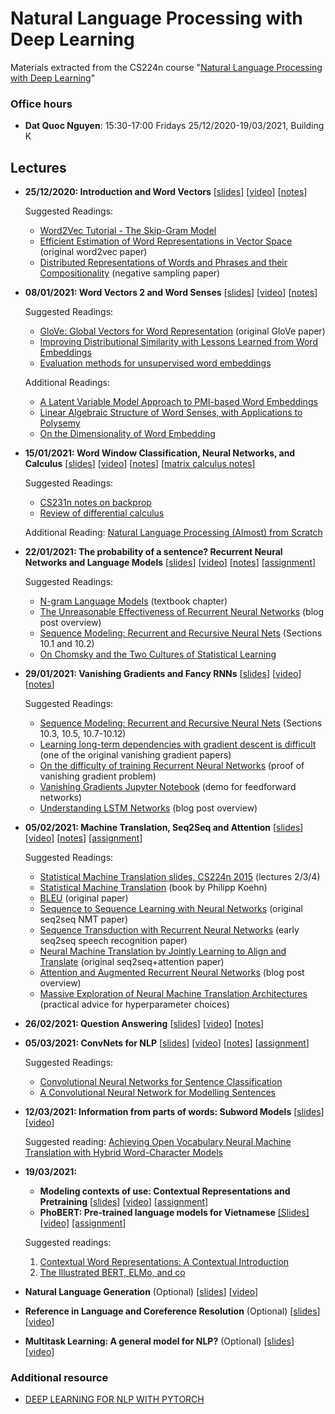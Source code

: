 # Natural Language Processing with Deep Learning

Materials extracted from the CS224n course "[Natural Language Processing with Deep Learning](https://web.stanford.edu/class/archive/cs/cs224n/cs224n.1194/)"

### Office hours 
- **Dat Quoc Nguyen**: 15:30-17:00 Fridays 25/12/2020-19/03/2021, Building K 

## Lectures

- **25/12/2020: Introduction and Word Vectors** [[slides](https://web.stanford.edu/class/archive/cs/cs224n/cs224n.1194/slides/cs224n-2019-lecture01-wordvecs1.pdf)] [[video](https://youtu.be/8rXD5-xhemo)] [[notes](https://web.stanford.edu/class/archive/cs/cs224n/cs224n.1194/readings/cs224n-2019-notes01-wordvecs1.pdf)]

	Suggested Readings:
	-  [Word2Vec Tutorial - The Skip-Gram Model](http://mccormickml.com/2016/04/19/word2vec-tutorial-the-skip-gram-model/)
	-  [Efficient Estimation of Word Representations in Vector Space](http://arxiv.org/pdf/1301.3781.pdf) (original word2vec paper)
	-  [Distributed Representations of Words and Phrases and their Compositionality](http://papers.nips.cc/paper/5021-distributed-representations-of-words-and-phrases-and-their-compositionality.pdf)  (negative sampling paper)
- **08/01/2021: Word Vectors 2 and Word Senses**  [[slides](https://web.stanford.edu/class/archive/cs/cs224n/cs224n.1194/slides/cs224n-2019-lecture02-wordvecs2.pdf)] [[video](https://youtu.be/kEMJRjEdNzM)] [[notes](https://web.stanford.edu/class/archive/cs/cs224n/cs224n.1194/readings/cs224n-2019-notes02-wordvecs2.pdf)]
	
	Suggested Readings:
	-  [GloVe: Global Vectors for Word Representation](http://nlp.stanford.edu/pubs/glove.pdf)  (original GloVe paper)
	-  [Improving Distributional Similarity with Lessons Learned from Word Embeddings](http://www.aclweb.org/anthology/Q15-1016)
	-  [Evaluation methods for unsupervised word embeddings](http://www.aclweb.org/anthology/D15-1036)
	
	Additional Readings:
	-  [A Latent Variable Model Approach to PMI-based Word Embeddings](http://aclweb.org/anthology/Q16-1028)
	-  [Linear Algebraic Structure of Word Senses, with Applications to Polysemy](https://transacl.org/ojs/index.php/tacl/article/viewFile/1346/320)
	-  [On the Dimensionality of Word Embedding](https://papers.nips.cc/paper/7368-on-the-dimensionality-of-word-embedding.pdf)

- **15/01/2021: Word Window Classification, Neural Networks, and Calculus** [[slides](https://web.stanford.edu/class/archive/cs/cs224n/cs224n.1194/slides/cs224n-2019-lecture03-neuralnets.pdf)] [[video](https://youtu.be/8CWyBNX6eDo)]  [[notes](https://web.stanford.edu/class/archive/cs/cs224n/cs224n.1194/readings/cs224n-2019-notes03-neuralnets.pdf)] [[matrix calculus notes](https://web.stanford.edu/class/archive/cs/cs224n/cs224n.1194/readings/gradient-notes.pdf)]  

	Suggested Readings:

	-  [CS231n notes on backprop](http://cs231n.github.io/optimization-2/)
	-  [Review of differential calculus](https://web.stanford.edu/class/archive/cs/cs224n/cs224n.1194/readings/review-differential-calculus.pdf)

	Additional Reading: [Natural Language Processing (Almost) from Scratch](http://www.jmlr.org/papers/volume12/collobert11a/collobert11a.pdf)

- **22/01/2021: The probability of a sentence? Recurrent Neural Networks and Language Models** [[slides](https://web.stanford.edu/class/archive/cs/cs224n/cs224n.1194/slides/cs224n-2019-lecture06-rnnlm.pdf)] [[video](https://youtu.be/iWea12EAu6U)]  [[notes](https://web.stanford.edu/class/archive/cs/cs224n/cs224n.1194/readings/cs224n-2019-notes05-LM_RNN.pdf)] [[assignment](https://github.com/VinAIResearch/DL4NLP/blob/master/Assignment/Sentiment%20analysis/Assignment%201%20-%20RNN.txt)]

	Suggested Readings:

	-  [N-gram Language Models](https://web.stanford.edu/~jurafsky/slp3/3.pdf)  (textbook chapter)
	-  [The Unreasonable Effectiveness of Recurrent Neural Networks](http://karpathy.github.io/2015/05/21/rnn-effectiveness/) (blog post overview)
	-  [Sequence Modeling: Recurrent and Recursive Neural Nets](http://www.deeplearningbook.org/contents/rnn.html) (Sections 10.1 and 10.2)
	-  [On Chomsky and the Two Cultures of Statistical Learning](http://norvig.com/chomsky.html)

- **29/01/2021: Vanishing Gradients and Fancy RNNs**  [[slides](https://web.stanford.edu/class/archive/cs/cs224n/cs224n.1194/slides/cs224n-2019-lecture07-fancy-rnn.pdf)] [[video](https://youtu.be/QEw0qEa0E50)]  [[notes](https://web.stanford.edu/class/archive/cs/cs224n/cs224n.1194/readings/cs224n-2019-notes05-LM_RNN.pdf)]

	Suggested Readings:

	-  [Sequence Modeling: Recurrent and Recursive Neural Nets](http://www.deeplearningbook.org/contents/rnn.html) (Sections 10.3, 10.5, 10.7-10.12)
	-  [Learning long-term dependencies with gradient descent is difficult](http://ai.dinfo.unifi.it/paolo//ps/tnn-94-gradient.pdf)  (one of the original vanishing gradient papers)
	-  [On the difficulty of training Recurrent Neural Networks](https://arxiv.org/pdf/1211.5063.pdf)  (proof of vanishing gradient problem)
	-  [Vanishing Gradients Jupyter Notebook](https://web.stanford.edu/class/archive/cs/cs224n/cs224n.1174/lectures/vanishing_grad_example.html)  (demo for feedforward networks)
	-  [Understanding LSTM Networks](http://colah.github.io/posts/2015-08-Understanding-LSTMs/)  (blog post overview)

- **05/02/2021: Machine Translation, Seq2Seq and Attention**  [[slides](https://web.stanford.edu/class/archive/cs/cs224n/cs224n.1194/slides/cs224n-2019-lecture08-nmt.pdf)] [[video](https://youtu.be/XXtpJxZBa2c)] [[notes](https://web.stanford.edu/class/archive/cs/cs224n/cs224n.1194/readings/cs224n-2019-notes06-NMT_seq2seq_attention.pdf)] [[assignment](https://github.com/VinAIResearch/DL4NLP/blob/master/Assignment/Sentiment%20analysis/Assignment%202%20-%20attention%20LSTM.txt)]

	Suggested Readings:

	-  [Statistical Machine Translation slides, CS224n 2015](https://web.stanford.edu/class/archive/cs/cs224n/cs224n.1162/syllabus.shtml)  (lectures 2/3/4)
	-  [Statistical Machine Translation](https://www.cambridge.org/core/books/statistical-machine-translation/94EADF9F680558E13BE759997553CDE5)  (book by Philipp Koehn)
	-  [BLEU](https://www.aclweb.org/anthology/P02-1040.pdf)  (original paper)
	-  [Sequence to Sequence Learning with Neural Networks](https://arxiv.org/pdf/1409.3215.pdf) (original seq2seq NMT paper)
	-  [Sequence Transduction with Recurrent Neural Networks](https://arxiv.org/pdf/1211.3711.pdf)  (early seq2seq speech recognition paper)
	-  [Neural Machine Translation by Jointly Learning to Align and Translate](https://arxiv.org/pdf/1409.0473.pdf)  (original seq2seq+attention paper)
	-  [Attention and Augmented Recurrent Neural Networks](https://distill.pub/2016/augmented-rnns/)  (blog post overview)
	-  [Massive Exploration of Neural Machine Translation Architectures](https://arxiv.org/pdf/1703.03906.pdf)  (practical advice for hyperparameter choices)

- **26/02/2021: Question Answering** [[slides](https://web.stanford.edu/class/archive/cs/cs224n/cs224n.1194/slides/cs224n-2019-lecture10-QA.pdf)] [[video](https://youtu.be/yIdF-17HwSk)] [[notes](https://web.stanford.edu/class/archive/cs/cs224n/cs224n.1194/readings/cs224n-2019-notes07-QA.pdf)]
- **05/03/2021: ConvNets for NLP**  [[slides](https://web.stanford.edu/class/archive/cs/cs224n/cs224n.1194/slides/cs224n-2019-lecture11-convnets.pdf)] [[video](https://youtu.be/EAJoRA0KX7I)] [[notes](https://web.stanford.edu/class/archive/cs/cs224n/cs224n.1194/readings/cs224n-2019-notes08-CNN.pdf)] [[assignment](https://github.com/VinAIResearch/DL4NLP/blob/master/Assignment/Sentiment%20analysis/Assignment%203%20-%20CNN.txt)]

	Suggested Readings:

	-  [Convolutional Neural Networks for Sentence Classification](https://arxiv.org/abs/1408.5882)
	-  [A Convolutional Neural Network for Modelling Sentences](https://arxiv.org/pdf/1404.2188.pdf)

- **12/03/2021: Information from parts of words: Subword Models**  [[slides](https://web.stanford.edu/class/archive/cs/cs224n/cs224n.1194/slides/cs224n-2019-lecture12-subwords.pdf)] [[video](https://youtu.be/9oTHFx0Gg3Q)]

	Suggested reading:  [Achieving Open Vocabulary Neural Machine Translation with Hybrid Word-Character Models](https://arxiv.org/abs/1604.00788)

- **19/03/2021:** 
    - **Modeling contexts of use: Contextual Representations and Pretraining**  [[slides](https://web.stanford.edu/class/archive/cs/cs224n/cs224n.1194/slides/cs224n-2019-lecture13-contextual-representations.pdf)] [[video](https://youtu.be/S-CspeZ8FHc)] [[assignment](https://github.com/VinAIResearch/DL4NLP/blob/master/Assignment/Sentiment%20analysis/Assignment%204%20-%20BERT.txt)]
    - **PhoBERT: Pre-trained language models for Vietnamese** [[Slides]](https://datquocnguyen.github.io/resources/DatQuocNguyen_AIDay2020_FinalVersion.pdf) [[video]](https://youtu.be/dqZitP00xXw?t=4092) [[assignment]](https://github.com/VinAIResearch/DL4NLP/tree/master/Assignment/Sequence_Labeling)
    
	Suggested readings:

	1.  [Contextual Word Representations: A Contextual Introduction](https://arxiv.org/abs/1902.06006) 
	2.  [The Illustrated BERT, ELMo, and co](http://jalammar.github.io/illustrated-bert/)
	
- **Natural Language Generation** (Optional) [[slides](https://web.stanford.edu/class/archive/cs/cs224n/cs224n.1194/slides/cs224n-2019-lecture15-nlg.pdf)] [[video](https://youtu.be/4uG1NMKNWCU)] 
- **Reference in Language and Coreference Resolution** (Optional)  [[slides](https://web.stanford.edu/class/archive/cs/cs224n/cs224n.1194/slides/cs224n-2019-lecture16-coref.pdf)] [[video](https://youtu.be/i19m4GzBhfc)]
- **Multitask Learning: A general model for NLP?** (Optional) [[slides](https://web.stanford.edu/class/archive/cs/cs224n/cs224n.1194/slides/cs224n-2019-lecture17-multitask.pdf)] [[video](https://youtu.be/M8dsZsEtEsg)]

### Additional resource

- [DEEP LEARNING FOR NLP WITH PYTORCH](https://pytorch.org/tutorials/beginner/deep_learning_nlp_tutorial.html)
